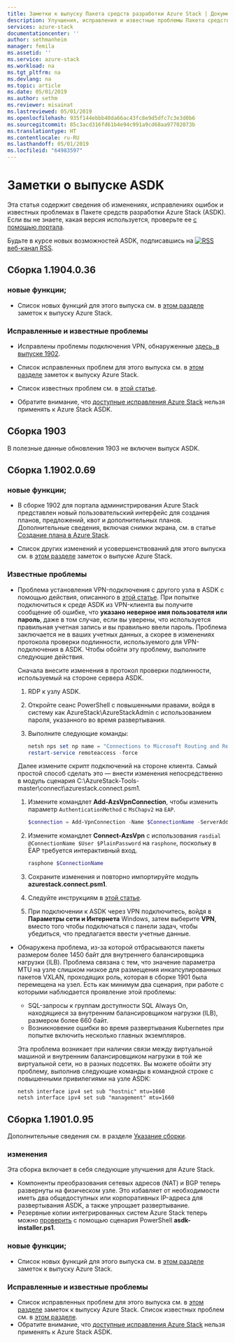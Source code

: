 ```yaml
---
title: Заметки к выпуску Пакета средств разработки Azure Stack | Документация Майкрософт
description: Улучшения, исправления и известные проблемы Пакета средств разработки Azure Stack.
services: azure-stack
documentationcenter: ''
author: sethmanheim
manager: femila
ms.assetid: ''
ms.service: azure-stack
ms.workload: na
ms.tgt_pltfrm: na
ms.devlang: na
ms.topic: article
ms.date: 05/01/2019
ms.author: sethm
ms.reviewer: misainat
ms.lastreviewed: 05/01/2019
ms.openlocfilehash: 935f144ebbb40da66ac43fc8e9d5dfc7c3e3d0b6
ms.sourcegitcommit: 85c3acd316fd61b4e94c991a9cd68aa97702073b
ms.translationtype: HT
ms.contentlocale: ru-RU
ms.lasthandoff: 05/01/2019
ms.locfileid: "64983597"
---
```

# <a name="asdk-release-notes"></a>Заметки о выпуске ASDK

Эта статья содержит сведения об изменениях, исправлениях ошибок и известных проблемах в Пакете средств разработки Azure Stack (ASDK). Если вы не знаете, какая версия используется, проверьте ее [с помощью портала](../operator/azure-stack-updates.md#determine-the-current-version).

Будьте в курсе новых возможностей ASDK, подписавшись на [![RSS](./media/asdk-release-notes/feed-icon-14x14.png)](https://docs.microsoft.com/api/search/rss?search=Azure+Stack+Development+Kit+release+notes&locale=en-us#) [веб-канал RSS](https://docs.microsoft.com/api/search/rss?search=Azure+Stack+Development+Kit+release+notes&locale=en-us#).

## <a name="build-11904036"></a>Сборка 1.1904.0.36

<!-- ### Changes -->

### <a name="new-features"></a>новые функции;

- Список новых функций для этого выпуска см. в [этом разделе](../operator/azure-stack-release-notes-1904.md#whats-in-this-update) заметок к выпуску Azure Stack.

### <a name="fixed-and-known-issues"></a>Исправленные и известные проблемы

- Исправлены проблемы подключения VPN, обнаруженные [здесь, в выпуске 1902](#known-issues).

- Список исправленных проблем для этого выпуска см. в [этом разделе](../operator/azure-stack-release-notes-1904.md#fixes) заметок к выпуску Azure Stack.
- Список известных проблем см. в [этой статье](../operator/azure-stack-release-notes-known-issues-1904.md).
- Обратите внимание, что [доступные исправления Azure Stack](../operator/azure-stack-release-notes-1904.md#hotfixes) нельзя применять к Azure Stack ASDK.

## <a name="build-1903"></a>Сборка 1903

В полезные данные обновления 1903 не включен выпуск ASDK.

## <a name="build-11902069"></a>Сборка 1.1902.0.69

### <a name="new-features"></a>новые функции;

- В сборке 1902 для портала администрирования Azure Stack представлен новый пользовательский интерфейс для создания планов, предложений, квот и дополнительных планов. Дополнительные сведения, включая снимки экрана, см. в статье [Создание плана в Azure Stack](../operator/azure-stack-create-plan.md).

- Список других изменений и усовершенствований для этого выпуска см. в [этом разделе](../operator/azure-stack-update-1902.md#improvements) заметок о выпуске Azure Stack.

<!-- ### New features

- For a list of new features in this release, see [this section](../operator/azure-stack-update-1902.md#new-features) of the Azure Stack release notes.

### Fixed and known issues

- For a list of issues fixed in this release, see [this section](../operator/azure-stack-update-1902.md#fixed-issues) of the Azure Stack release notes. For a list of known issues, see [this section](../operator/azure-stack-update-1902.md#known-issues-post-installation).
- Note that [available Azure Stack hotfixes](../operator/azure-stack-update-1902.md#azure-stack-hotfixes) are not applicable to the Azure Stack ASDK. -->

### <a name="known-issues"></a>Известные проблемы

- Проблема установления VPN-подключения с другого узла в ASDK с помощью действия, описанного в [этой статье](asdk-connect.md). При попытке подключиться к среде ASDK из VPN-клиента вы получите сообщение об ошибке, что **указано неверное имя пользователя или пароль**, даже в том случае, если вы уверены, что используется правильная учетная запись и вы правильно ввели пароль. Проблема заключается не в ваших учетных данных, а скорее в изменениях протокола проверки подлинности, используемого для VPN-подключения в ASDK. Чтобы обойти эту проблему, выполните следующие действия.

   Сначала внесите изменения в протокол проверки подлинности, используемый на стороне сервера ASDK.

   1. RDP к узлу ASDK.
   2. Откройте сеанс PowerShell с повышенными правами, войдя в систему как AzureStack\AzureStackAdmin c использованием пароля, указанного во время развертывания.
   3. Выполните следующие команды:

      ```powershell
      netsh nps set np name = "Connections to Microsoft Routing and Remote Access server" profileid = "0x100a" profiledata = "1A000000000000000000000000000000" profileid = "0x1009" profiledata = "0x5"
      restart-service remoteaccess -force
      ```

   Далее измените скрипт подключений на стороне клиента. Самый простой способ сделать это — внести изменения непосредственно в модуль сценария C:\AzureStack-Tools-master\connect\azurestack.connect.psm1.

   1. Измените командлет **Add-AzsVpnConnection**, чтобы изменить параметр `AuthenticationMethod` с `MsChapv2` на `EAP`.

      ```powershell
      $connection = Add-VpnConnection -Name $ConnectionName -ServerAddress $ServerAddress -TunnelType L2tp -EncryptionLevel Required -AuthenticationMethod Eap -L2tpPsk $PlainPassword -Force -RememberCredential -PassThru -SplitTunneling
      ```

   2. Измените командлет **Connect-AzsVpn** с использования `rasdial @ConnectionName $User $PlainPassword` на `rasphone`, поскольку в EAP требуется интерактивный вход.

      ```powershell
      rasphone $ConnectionName
      ```

   3. Сохраните изменения и повторно импортируйте модуль **azurestack.connect.psm1**.
   4. Следуйте инструкциям в [этой статье](asdk-connect.md#set-up-vpn-connectivity).
   5. При подключении к ASDK через VPN подключитесь, войдя в **Параметры сети и Интернета** Windows, затем выберите **VPN**, вместо того чтобы подключаться с панели задач, чтобы убедиться, что предлагается ввести учетные данные.

- Обнаружена проблема, из-за которой отбрасываются пакеты размером более 1450 байт для внутреннего балансировщика нагрузки (ILB). Проблема связана с тем, что значение параметра MTU на узле слишком низкое для размещения инкапсулированных пакетов VXLAN, проходящих роль, которая в сборке 1901 была перемещена на узел. Есть как минимум два сценария, при работе с которыми наблюдается проявление этой проблемы:

  - SQL-запросы к группам доступности SQL Always On, находящиеся за внутренним балансировщиком нагрузки (ILB), размером более 660 байт.
  - Возникновение ошибки во время развертывания Kubernetes при попытке включить несколько главных экземпляров.  

  Эта проблема возникает при наличии связи между виртуальной машиной и внутренним балансировщиком нагрузки в той же виртуальной сети, но в разных подсетях. Вы можете обойти эту проблему, выполнив следующие команды в командной строке с повышенными привилегиями на узле ASDK:

  ```shell
  netsh interface ipv4 set sub "hostnic" mtu=1660
  netsh interface ipv4 set sub "management" mtu=1660
  ```

## <a name="build-11901095"></a>Сборка 1.1901.0.95

Дополнительные сведения см. в разделе [Указание сборки](../operator/azure-stack-update-1901.md#build-reference).

### <a name="changes"></a>изменения

Эта сборка включает в себя следующие улучшения для Azure Stack.

- Компоненты преобразования сетевых адресов (NAT) и BGP теперь развернуты на физическом узле. Это избавляет от необходимости иметь два общедоступных или корпоративных IP-адреса для развертывания ASDK, а также упрощает развертывание.
- Резервные копии интегрированных систем Azure Stack теперь можно [проверить](asdk-validate-backup.md) с помощью сценария PowerShell **asdk-installer.ps1**.

### <a name="new-features"></a>новые функции;

- Список новых функций для этого выпуска см. в [этом разделе](../operator/azure-stack-update-1901.md#new-features) заметок к выпуску Azure Stack.

### <a name="fixed-and-known-issues"></a>Исправленные и известные проблемы

- Список исправленных проблем для этого выпуска см. в [этом разделе](../operator/azure-stack-update-1901.md#fixed-issues) заметок к выпуску Azure Stack. Список известных проблем см. в [этом разделе](../operator/azure-stack-update-1901.md#known-issues-post-installation).
- Обратите внимание, что [доступные исправления Azure Stack](../operator/azure-stack-update-1901.md#azure-stack-hotfixes) нельзя применять к Azure Stack ASDK.
